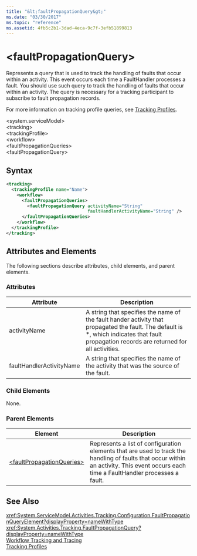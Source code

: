 ```yaml
---
title: "&lt;faultPropagationQuery&gt;"
ms.date: "03/30/2017"
ms.topic: "reference"
ms.assetid: 4fb5c2b1-3dad-4eca-9c7f-3efb51899813
---
```

# &lt;faultPropagationQuery&gt;
Represents a query that is used to track the handling of faults that occur within an activity.  This event occurs each time a FaultHandler processes a fault. You should use such query to track the handling of faults that occur within an activity. The query is necessary for a  tracking participant to subscribe to fault propagation records.  

 For more information on tracking profile queries, see [Tracking Profiles](../../../../../docs/framework/windows-workflow-foundation/tracking-profiles.md).  

\<system.serviceModel>  
\<tracking>  
\<trackingProfile>  
\<workflow>  
\<faultPropagationQueries>  
\<faultPropagationQuery>  

## Syntax  

```xml  
<tracking>
  <trackingProfile name="Name">
    <workflow>
      <faultPropagationQueries>
        <faultPropagationQuery activityName="String" 
                               faultHandlerActivityName="String" />
      </faultPropagationQueries>
    </workflow>
  </trackingProfile>
</tracking>  
```  

## Attributes and Elements  
 The following sections describe attributes, child elements, and parent elements.  

### Attributes  


|Attribute|Description|  
|---------------|-----------------|  
|activityName|A string that specifies the name of the fault hander activity that propagated the fault. The default is *, which indicates that fault propagation records are returned for all activities.|  
|faultHandlerActivityName|A string that specifies the name of the activity that was the source of the fault.|  

### Child Elements  
 None.  

### Parent Elements  


|Element|Description|  
|-------------|-----------------|  
|[\<faultPropagationQueries>](../../../../../docs/framework/configure-apps/file-schema/windows-workflow-foundation/faultpropagationqueries.md)|Represents a list of configuration elements that are used to track the handling of faults that occur within an activity.  This event occurs each time a FaultHandler processes a fault.|  

## See Also  
 <xref:System.ServiceModel.Activities.Tracking.Configuration.FaultPropagationQueryElement?displayProperty=nameWithType>       
 <xref:System.Activities.Tracking.FaultPropagationQuery?displayProperty=nameWithType>       
 [Workflow Tracking and Tracing](../../../../../docs/framework/windows-workflow-foundation/workflow-tracking-and-tracing.md)  
 [Tracking Profiles](../../../../../docs/framework/windows-workflow-foundation/tracking-profiles.md)
